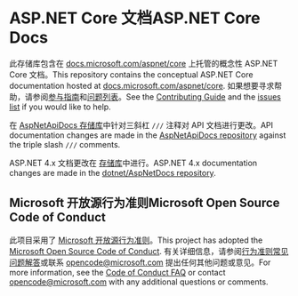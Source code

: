 # <a name="aspnet-core-docs"></a><span data-ttu-id="10e1d-101">ASP.NET Core 文档</span><span class="sxs-lookup"><span data-stu-id="10e1d-101">ASP.NET Core Docs</span></span>

<span data-ttu-id="10e1d-102">此存储库包含在 [docs.microsoft.com/aspnet/core](https://docs.microsoft.com/aspnet/core) 上托管的概念性 ASP.NET Core 文档。</span><span class="sxs-lookup"><span data-stu-id="10e1d-102">This repository contains the conceptual ASP.NET Core documentation hosted at [docs.microsoft.com/aspnet/core](https://docs.microsoft.com/aspnet/core).</span></span> <span data-ttu-id="10e1d-103">如果想要寻求帮助，请参阅[参与指南](CONTRIBUTING.md)和[问题列表](https://github.com/dotnet/AspNetCore.Docs/issues)。</span><span class="sxs-lookup"><span data-stu-id="10e1d-103">See the [Contributing Guide](CONTRIBUTING.md) and the [issues list](https://github.com/dotnet/AspNetCore.Docs/issues) if you would like to help.</span></span>

<span data-ttu-id="10e1d-104">在 [AspNetApiDocs 存储库](https://github.com/dotnet/AspNetApiDocs)中针对三斜杠 `///` 注释对 API 文档进行更改。</span><span class="sxs-lookup"><span data-stu-id="10e1d-104">API documentation changes are made in the [AspNetApiDocs repository](https://github.com/dotnet/AspNetApiDocs) against the triple slash `///` comments.</span></span>

<span data-ttu-id="10e1d-105">ASP.NET 4.x 文档更改在 [ 存储库](https://github.com/dotnet/AspNetDocs)中进行。</span><span class="sxs-lookup"><span data-stu-id="10e1d-105">ASP.NET 4.x documentation changes are made in the [dotnet/AspNetDocs repository](https://github.com/dotnet/AspNetDocs).</span></span>

## <a name="microsoft-open-source-code-of-conduct"></a><span data-ttu-id="10e1d-106">Microsoft 开放源行为准则</span><span class="sxs-lookup"><span data-stu-id="10e1d-106">Microsoft Open Source Code of Conduct</span></span>

<span data-ttu-id="10e1d-107">此项目采用了 [Microsoft 开放源行为准则](https://opensource.microsoft.com/codeofconduct/)。</span><span class="sxs-lookup"><span data-stu-id="10e1d-107">This project has adopted the [Microsoft Open Source Code of Conduct](https://opensource.microsoft.com/codeofconduct/).</span></span>
<span data-ttu-id="10e1d-108">有关详细信息，请参阅[行为准则常见问题解答](https://opensource.microsoft.com/codeofconduct/faq/)或联系 [opencode@microsoft.com](mailto:opencode@microsoft.com) 提出任何其他问题或意见。</span><span class="sxs-lookup"><span data-stu-id="10e1d-108">For more information, see the [Code of Conduct FAQ](https://opensource.microsoft.com/codeofconduct/faq/) or contact [opencode@microsoft.com](mailto:opencode@microsoft.com) with any additional questions or comments.</span></span>